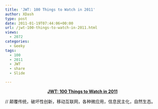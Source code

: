 ```yaml
---
title: 'JWT: 100 Things to Watch in 2011'
author: XDash
type: post
date: 2011-01-19T07:44:06+00:00
url: /jwt-100-things-to-watch-in-2011.html
views:
  - 2072
categories:
  - Geeky
tags:
  - 100
  - 2011
  - JWT
  - share
  - Slide

---
```

<p style="text-align: center;">
</p>

<p style="text-align: center;">
  <a title="JWT: 100 Things to Watch in 2011" href="http://www.slideshare.net/jwtintelligence/2f-100-things-to-watch-in-2011-6306251" target="_blank"><strong>JWT: 100 Things to Watch in 2011</strong></a>
</p>

// 颠覆传统，破坏性创新，移动互联网，各种微应用，信息民主化，自然生态。